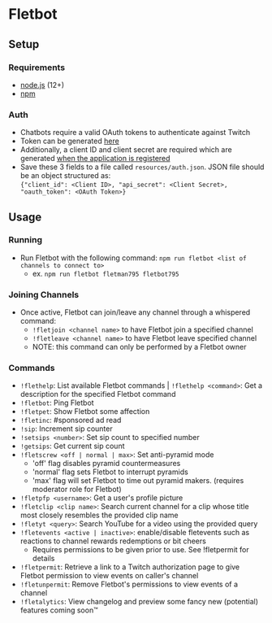 # Fletbot
## Setup
### Requirements
* [node.js](https://nodejs.org/en/) (12+)
* [npm](https://www.npmjs.com/)
### Auth
- Chatbots require a valid OAuth tokens to authenticate against Twitch
- Token can be generated [here](https://twitchapps.com/tmi/)
- Additionally, a client ID and client secret are required which are generated [when the application is registered](https://dev.twitch.tv/dashboard/apps/create)
- Save these 3 fields to a file called `resources/auth.json`. JSON file should be an object structured as:  
```{"client_id": <Client ID>, "api_secret": <Client Secret>, "oauth_token": <OAuth Token>}```

## Usage
### Running
- Run Fletbot with the following command:
 ```npm run fletbot <list of channels to connect to>```
  - ex.
   ```npm run fletbot fletman795 fletbot795```
### Joining Channels
- Once active, Fletbot can join/leave any channel through a whispered command:
  - `!fletjoin <channel name>` to have Fletbot join a specified channel
  - `!fletleave <channel name>` to have Fletbot leave specified channel
  - NOTE: this command can only be performed by a Fletbot owner

### Commands
- `!flethelp`: List available Fletbot commands | `!flethelp <command>`: Get a description for the specified Fletbot command
- `!fletbot`: Ping Fletbot
- `!fletpet`: Show Fletbot some affection
- `!fletinc`: #sponsored ad read
- `!sip`: Increment sip counter
- `!setsips <number>`: Set sip count to specified number
- `!getsips`: Get current sip count
- `!fletscrew <off | normal | max>`: Set anti-pyramid mode
  - 'off' flag disables pyramid countermeasures
  - 'normal' flag sets Fletbot to interrupt pyramids
  - 'max' flag will set Fletbot to time out pyramid makers. (requires moderator role for Fletbot)
- `!fletpfp <username>`: Get a user's profile picture
- `!fletclip <clip name>`: Search current channel for a clip whose title most closely resembles the provided clip name
- `!fletyt <query>`: Search YouTube for a video using the provided query
- `!fletevents <active | inactive>`: enable/disable fletevents such as reactions to channel rewards redemptions or bit cheers
  - Requires permissions to be given prior to use. See !fletpermit for details
- `!fletpermit`: Retrieve a link to a Twitch authorization page to give Fletbot permission to view events on caller's channel
- `!fletunpermit`: Remove Fletbot's permissions to view events of a channel
- `!fletalytics`: View changelog and preview some fancy new (potential) features coming soon™
